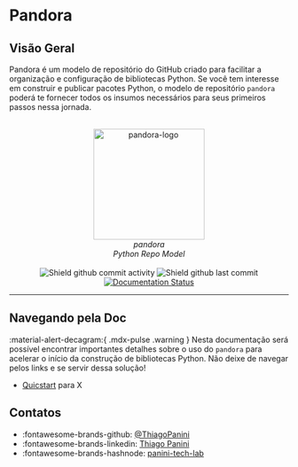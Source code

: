 # Pandora

## Visão Geral

Pandora é um modelo de repositório do GitHub criado para facilitar a organização e configuração de bibliotecas Python. Se você tem interesse em construir e publicar pacotes Python, o modelo de repositório `pandora` poderá te fornecer todos os insumos necessários para seus primeiros passos nessa jornada.

<div align="center">
    <br><img src="https://github.com/ThiagoPanini/pandora/blob/main/docs/assets/imgs/logo.png?raw=true" alt="pandora-logo" width=200 height=200>
</div>

<div align="center">
    <i>pandora<br>
    Python Repo Model</i>
</div>

<div align="center">  
  <br>
  
  <img src="https://img.shields.io/github/commit-activity/m/ThiagoPanini/pandora?color=purple" alt="Shield github commit activity">
  
  <img src="https://img.shields.io/github/last-commit/ThiagoPanini/pandora?color=purple" alt="Shield github last commit">

  <a href='https://pandora.readthedocs.io/pt/latest/?badge=latest'>
    <img src='https://readthedocs.org/projects/pandora/badge/?version=latest' alt='Documentation Status' />
  </a>

</div>

___

## Navegando pela Doc

:material-alert-decagram:{ .mdx-pulse .warning } Nesta documentação será possível encontrar importantes detalhes sobre o uso do `pandora` para acelerar o início da construção de bibliotecas Python. Não deixe de navegar pelos links e se servir dessa solução!

- [Quicstart](./quickstart/features.md) para X

## Contatos

- :fontawesome-brands-github: [@ThiagoPanini](https://github.com/ThiagoPanini)
- :fontawesome-brands-linkedin: [Thiago Panini](https://www.linkedin.com/in/thiago-panini/)
- :fontawesome-brands-hashnode: [panini-tech-lab](https://panini.hashnode.dev/)

